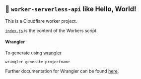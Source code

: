 ## 👷 `worker-serverless-api` like Hello, World!

This is a Cloudflare worker project.

[`index.js`](https://github.com/minlaxz/lessapi/blob/main/index.js) is the content of the Workers script.

#### Wrangler

To generate using [wrangler](https://github.com/cloudflare/wrangler)

```
wrangler generate projectname
```

Further documentation for Wrangler can be found [here](https://developers.cloudflare.com/workers/tooling/wrangler).
